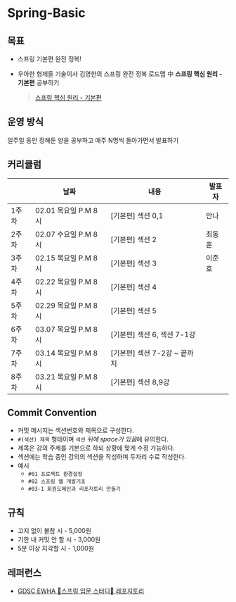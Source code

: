 # Spring-Basic

## 목표
- 스프링 기본편 완전 정복!
- 우아한 형제들 기술이사 김영한의 스프링 완전 정복 로드맵 中 **스프링 핵심 원리 - 기본편** 공부하기
   <br>
  
  > [스프링 핵심 원리 - 기본편](https://www.inflearn.com/course/%EC%8A%A4%ED%94%84%EB%A7%81-%ED%95%B5%EC%8B%AC-%EC%9B%90%EB%A6%AC-%EA%B8%B0%EB%B3%B8%ED%8E%B8)

## 운영 방식
일주일 동안 정해둔 양을 공부하고 매주 N명씩 돌아가면서 발표하기
  
  
## 커리큘럼
||날짜|내용|발표자|
|---|---|---|---|
|1주차|02.01 목요일 P.M 8시|[기본편] 섹션 0,1|안나|
|2주차|02.07 수요일 P.M 8시|[기본편] 섹션 2| 최동훈|
|3주차|02.15 목요일 P.M 8시|[기본편] 섹션 3| 이준호|
|4주차|02.22 목요일 P.M 8시|[기본편] 섹션 4|
|5주차|02.29 목요일 P.M 8시|[기본편] 섹션 5|
|6주차|03.07 목요일 P.M 8시|[기본편] 섹션 6, 섹션 7-1강|
|7주차|03.14 목요일 P.M 8시|[기본편] 섹션 7-2강 ~ 끝까지|
|8주차|03.21 목요일 P.M 8시|[기본편] 섹션 8,9강|

## Commit Convention
- 커밋 메시지는 섹션번호와 제목으로 구성한다.
- `#(섹션) 제목` 형태이며 `섹션` *뒤에 space가 있음*에 유의한다.
- 제목은 강의 주제를 기본으로 하되 상황에 맞게 수정 가능하다.
- 섹션에는 학습 중인 강의의 섹션을 작성하며 두자리 수로 작성한다.
- 예시
    - `#01 프로젝트 환경설정`
    - `#02 스프링 웹 개발기초`
    - `#03-1 회원도메인과 리포지토리 만들기`

## 규칙
- 고지 없이 불참 시 - 5,000원
- 기한 내 커밋 안 할 시 - 3,000원
- 5분 이상 지각할 시 - 1,000원

## 레퍼런스
- [GDSC EWHA 🌱스프링 입문 스터디🌱 레포지토리](https://github.com/gdscewha-3rd/Study-Spring?tab=readme-ov-file)

